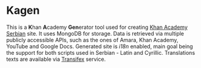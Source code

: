 Kagen
=====

This is a **K**han **A**cademy **Gen**erator tool used for creating [Khan Academy Serbian](http://khanacademy.rs) site. It uses MongoDB for storage. Data is retrieved via multiple publicly accessible APIs, such as the ones of Amara, Khan Academy, YouTube and Google Docs. Generated site is _i18n_ enabled, main goal being the support for both scripts used in Serbian - Latin and Cyrillic. Translations texts are available via [Transifex](https://www.transifex.com/projects/p/kagen) service.
